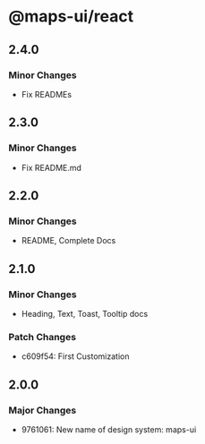 # @maps-ui/react

## 2.4.0

### Minor Changes

- Fix READMEs

## 2.3.0

### Minor Changes

- Fix README.md

## 2.2.0

### Minor Changes

- README, Complete Docs

## 2.1.0

### Minor Changes

- Heading, Text, Toast, Tooltip docs

### Patch Changes

- c609f54: First Customization

## 2.0.0

### Major Changes

- 9761061: New name of design system: maps-ui
